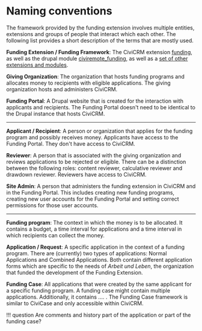 # Naming conventions

The framework provided by the funding extension involves multiple entities, extensions and groups of people that interact which each other. The following list provides a short description of the terms that are mostly used.

**Funding Extension / Funding Framework**: The CiviCRM extension [funding](https://github.com/systopia/funding), as well as the drupal module [civiremote_funding](https://github.com/systopia/drupal-civiremote_funding/), as well as a [set of other extensions and modules](./index.md#we-need-your-support).

**Giving Organization**: The organization that hosts funding programs and allocates money to recipients with eligible applications. The giving organization hosts and administers CiviCRM.

**Funding Portal**: A Drupal website that is created for the interaction with applicants and recipients. The Funding Portal doesn't need to be identical to the Drupal instance that hosts CiviCRM.

-------------

**Applicant / Recipient**: A person or organization that applies for the funding program and possibly receives money. Applicants have access to the Funding Portal. They don't have access to CiviCRM.

**Reviewer**: A person that is associated with the giving organization and reviews applications to be rejected or eligible. There can be a distinction between the following roles: content reviewer, calculative reviewer and drawdown reviewer. Reviewers have access to CiviCRM.

**Site Admin**: A person that administers the funding extension in CiviCRM and in the Funding Portal. This includes creating new funding programs, creating new user accounts for the Funding Portal and setting correct permissions for those user accounts.

------------

**Funding program**: The context in which the money is to be allocated. It contains a budget, a time interval for applications and a time interval in which recipients can collect the money.

**Application / Request**: A specific application in the context of a funding program. There are (currently) two types of applications: Normal Applications and Combined Applications. Both contain different application forms which are specific to the needs of *Arbeit und Leben*, the organization that funded the development of the Funding Extension.

**Funding Case**: All applications that were created by the same applicant for a specific funding program. A funding case might contain multiple applications. Additionally, it contains .... . The Funding Case framework is similar to CiviCase and only accessible within CiviCRM.

!!! question
    Are comments and history part of the application or part of the funding case?
